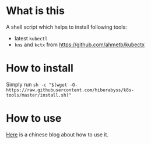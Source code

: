 # What is this

A shell script which helps to install following tools:

* latest `kubectl`
* `kns` and `kctx` from https://github.com/ahmetb/kubectx

# How to install

Simply run `sh -c "$(wget -O- https://raw.githubusercontent.com/hiberabyss/k8s-tools/master/install.sh)"`

# How to use

[Here](http://hiberabyss.github.io/2018/01/18/kubectl-tips/) is a chinese blog about how to use it.
